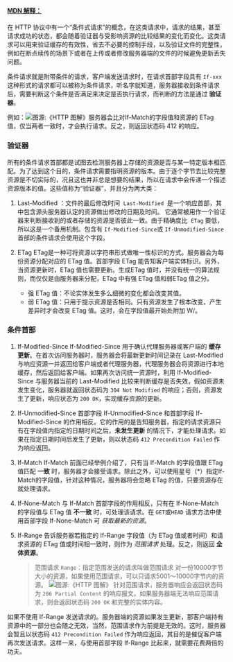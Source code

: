 #### [MDN 解释：](https://developer.mozilla.org/zh-CN/docs/Web/HTTP/Conditional_requests)
在 HTTP 协议中有一个“条件式请求”的概念，在这类请求中，请求的结果，甚至请求成功的状态，都会随着验证器与受影响资源的比较结果的变化而变化。这类请求可以用来验证缓存的有效性，省去不必要的控制手段，以及验证文件的完整性，例如在断点续传的场景下或者在上传或者修改服务器端的文件的时候避免更新丢失问题。

条件请求就是附带条件的请求，客户端发送请求时，在请求首部字段具有 `If-xxx` 这种形式的请求都可以被称为条件请求，听名字就知道，服务器接收到条件请求后，需要判断这个条件是否满足来决定是否执行请求，而判断的方法是通过 **验证器**。

例如：![图源:《HTTP 图解》](https://upload-images.jianshu.io/upload_images/26873565-a45721b33a917f9a.png?imageMogr2/auto-orient/strip%7CimageView2/2/w/600)服务器会比对If-Match的字段值和资源的 ETag 值，仅当两者一致时，才会执行请求。反之，则返回状态码 412 的响应。
### 验证器
所有的条件请求首部都是试图去检测服务器上存储的资源是否与某一特定版本相匹配。为了达到这个目的，条件请求需要指明资源的版本。由于逐个字节去比较完整资源是不切实际的，况且这也并非总是想要的结果，所以在请求中会传递一个描述资源版本的值。这些值称为“验证器”，并且分为两大类：
1. Last-Modified ：文件的最后修改时间
 `Last-Modified`  是一个响应首部，其中包含源头服务器认定的资源做出修改的日期及时间。 它通常被用作一个验证器来判断接收到的或者存储的资源是否彼此一致。由于精确度比  `ETag` 要低，所以这是一个备用机制。包含有 `If-Modified-Since`或 `If-Unmodified-Since`首部的条件请求会使用这个字段。

2. ETag
ETag是一种可将资源以字符串形式做唯一性标识的方式。服务器会为每份资源分配对应的 ETag 值。首部字段 ETag 能告知客户端实体标识。另外，当资源更新时，ETag 值也需要更新。生成ETag 值时，并没有统一的算法规则，而仅仅是由服务器来分配，ETag 中有强 ETag 值和弱ETag 值之分。
    - 强 ETag 值：不论实体发生多么细微的变化都会改变其值。
    - 弱 ETag 值：只用于提示资源是否相同。只有资源发生了根本改变，产生差异时才会改变 ETag 值。这时，会在字段值最开始处附加 W/。

### 条件首部
1. If-Modified-Since 
If-Modified-Since 用于确认代理服务器或客户端的 **缓存更新**。在首次访问服务器时，服务器会将最新更新时间记录在 Last-Modified 与响应资源一并返回给客户端或者代理服务器，代理服务器会将资源进行本地缓存，然后返回给客户端。如果再次访问统一资源时，利用 If-Modified-Since 与服务器当前的 Last-Modified 比较来判断缓存是否失效，假如资源未发生变化，服务器就返回状态码为 `304 Not Modified` 的响应；否则，资源发生了更新，响应状态为 `200 OK`，实现缓存资源的更新。

2. If-Unmodified-Since
首部字段 If-Unmodified-Since 和首部字段 If-Modified-Since 的作用相反。它的作用的是告知服务器，指定的请求资源只有在字段值内指定的日期时间之后，**未发生更新** 的情况下，才能处理请求。如果在指定日期时间后发生了更新，则以状态码 `412 Precondition Failed` 作为响应返回。

3. If-Match
If-Match 前面已经举例介绍了，只有当 If-Match 的字段值跟 ETag 值匹配 **一致** 时，服务器才会接受请求。除此之外，可以使用星号（*）指定If-Match的字段值，针对这种情况，服务器将会忽略 ETag 的值，只要资源存在就处理请求。

4. If-None-Match
与 If-Match 首部字段的作用相反，只有在 If-None-Match 的字段值与 ETag 值 **不一致** 时，可处理该请求。在 `GET`或`HEAD` 请求方法中使用首部字段 If-None-Match 可 *获取最新的资源*。

5. If-Range
告诉服务器若指定的 If-Range 字段值（为 ETag 值或者时间）和请求资源的 ETag 值或时间相一致时，则作为 *范围请求* 处理。反之，则返回 **全体资源**。
    >范围请求 `Range`：指定范围发送的请求叫做范围请求
对一份10000字节大小的资源，如果使用范围请求，可以只请求5001～10000字节内的资源。
![图源:《HTTP 图解》](https://upload-images.jianshu.io/upload_images/26873565-f88a222320b16349.png?imageMogr2/auto-orient/strip%7CimageView2/2/w/600)
针对范围请求，服务器响应会返回状态码为 `206 Partial Content` 的响应报文。如果服务器端无法响应范围请求，则会返回状态码 `200 OK` 和完整的实体内容。

如果不使用 If-Range 发送请求的。服务器端的资源如果发生更新，那客户端持有资源中的一部分也会随之无效，当然，范围请求作为前提是无效的。这时，服务器会暂且以状态码 `412 Precondition Failed` 作为响应返回，其目的是催促客户端再次发送请求。这样一来，与使用首部字段 If-Range 比起来，就需要花费两倍的功夫。


